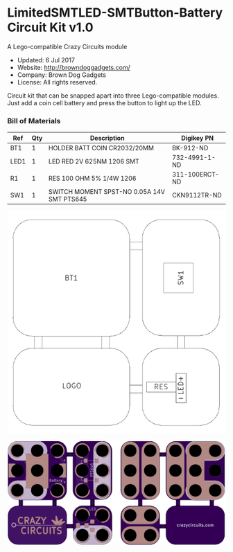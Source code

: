 <!--- start title --->
# LimitedSMTLED-SMTButton-Battery Circuit Kit v1.0
A Lego-compatible Crazy Circuits module

- Updated: 6 Jul 2017
- Website: http://browndoggadgets.com/
- Company: Brown Dog Gadgets
- License: All rights reserved.
<!--- end title --->

Circuit kit that can be snapped apart into three Lego-compatible modules. Just add a coin cell battery and press the button to light up the LED.

<!--- bom start --->
### Bill of Materials

|Ref|Qty|Description|Digikey PN|
|---|---|-----------|------|
|BT1|1|HOLDER BATT COIN CR2032/20MM|BK-912-ND|
|LED1|1|LED RED 2V 625NM 1206 SMT|732-4991-1-ND|
|R1|1|RES 100 OHM 5% 1/4W 1206|311-100ERCT-ND|
|SW1|1|SWITCH MOMENT SPST-NO 0.05A 14V SMT PTS645|CKN9112TR-ND|


<!--- bom end --->

![Assembly Diagram](assembly.png)

![Gerber Preview](preview.png)

